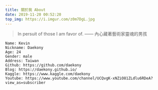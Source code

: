 ```yaml
---
title: 關於我 About 
date: 2019-11-20 00:52:20
top_img: https://i.imgur.com/z0m7DgL.jpg
---
```



> In persuit of those I am favor of.
> —— 內心藏著藝術家靈魂的男孩

~~~
Name: Kevin
Nickname: Daekony
Age: 24
Gender: male
Address: Taiwan
Github: https://github.com/daekony
Blog: https://daekony.github.io/
Kaggle: https://www.kaggle.com/daekony
Youtube: https://www.youtube.com/channel/UCQvgK-xNZiO81ZLdlu6RDeA?view_as=subscriber
~~~



